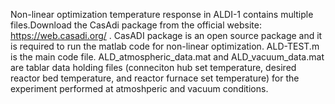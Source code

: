 Non-linear optimization temperature response in ALDI-1 contains multiple files.Download the CasAdi package from the official website: https://web.casadi.org/ . CasADI package is an open source package and it is required to run the matlab code for non-linear optimization.
ALD-TEST.m is the main code file. ALD_atmospheric_data.mat and ALD_vacuum_data.mat are tablar data holding files (conneciton hub set temperature, desired reactor bed temperature, and reactor furnace set temperature) for the experiment performed at atmoshperic and vacuum conditions.
